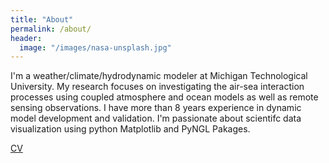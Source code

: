 ```yaml
---
title: "About"
permalink: /about/
header:
  image: "/images/nasa-unsplash.jpg"
---
```


I'm a weather/climate/hydrodynamic modeler at Michigan Technological University. My research focuses on investigating the air-sea interaction processes using coupled atmosphere and ocean models as well as remote sensing observations. I have more than 8 years experience in dynamic model development and validation. I'm passionate about scientifc data visualization using python Matplotlib and PyNGL Pakages.  

[CV]("/pdf/QiShi-cv.pdf")
